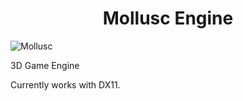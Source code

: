 
<h1 align="center"> Mollusc Engine </h1>


![Mollusc]([https://github.com/al3nd3l0n/MolluscEngine/assets/139048689/01ed5937-c77b-4f3c-a67e-4bd1146c5af0](https://github.com/al3nd3l0n/MolluscEngine/blob/main/mollusc_logo.png))

3D Game Engine

Currently works with DX11.
